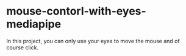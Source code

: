 # mouse-contorl-with-eyes-mediapipe
In this project, you can only use your eyes to move the mouse and of course click. 
